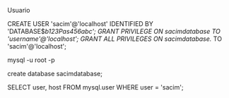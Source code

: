 Usuario


CREATE USER 'sacim'@'localhost' IDENTIFIED BY 'DATABASE$*b123Pas456abc';
GRANT PRIVILEGE ON sacimdatabase TO 'username'@'localhost';
GRANT ALL PRIVILEGES ON sacimdatabase.* TO 'sacim'@'localhost';



mysql -u root -p


create database sacimdatabase;


SELECT user, host FROM mysql.user WHERE user = 'sacim';


